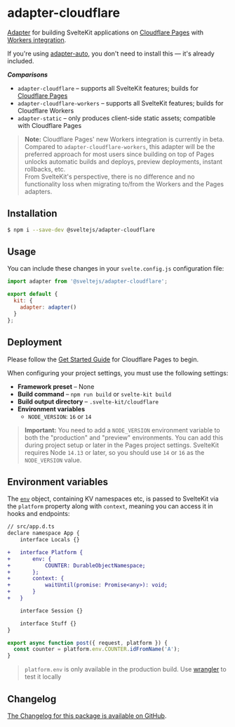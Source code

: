 # adapter-cloudflare

[Adapter](https://kit.svelte.dev/docs/adapters) for building SvelteKit applications on [Cloudflare Pages](https://developers.cloudflare.com/pages/) with [Workers integration](https://developers.cloudflare.com/pages/platform/functions).

If you're using [adapter-auto](../adapter-auto), you don't need to install this — it's already included.

_**Comparisons**_

- `adapter-cloudflare` – supports all SvelteKit features; builds for
  [Cloudflare Pages](https://blog.cloudflare.com/cloudflare-pages-goes-full-stack/)
- `adapter-cloudflare-workers` – supports all SvelteKit features; builds for
  Cloudflare Workers
- `adapter-static` – only produces client-side static assets; compatible with
  Cloudflare Pages

> **Note:** Cloudflare Pages' new Workers integration is currently in beta.<br/>
> Compared to `adapter-cloudflare-workers`, this adapter will be the preferred approach for most users since building on top of Pages unlocks automatic builds and deploys, preview deployments, instant rollbacks, etc.<br/>
> From SvelteKit's perspective, there is no difference and no functionality loss when migrating to/from the Workers and the Pages adapters.

## Installation

```sh
$ npm i --save-dev @sveltejs/adapter-cloudflare
```

## Usage

You can include these changes in your `svelte.config.js` configuration file:

```js
import adapter from '@sveltejs/adapter-cloudflare';

export default {
  kit: {
    adapter: adapter()
  }
};
```

## Deployment

Please follow the [Get Started Guide](https://developers.cloudflare.com/pages/get-started) for Cloudflare Pages to begin.

When configuring your project settings, you must use the following settings:

- **Framework preset** – None
- **Build command** – `npm run build` or `svelte-kit build`
- **Build output directory** – `.svelte-kit/cloudflare`
- **Environment variables**
  - `NODE_VERSION`: `16` or `14`

> **Important:** You need to add a `NODE_VERSION` environment variable to both the "production" and "preview" environments. You can add this during project setup or later in the Pages project settings. SvelteKit requires Node `14.13` or later, so you should use `14` or `16` as the `NODE_VERSION` value.

## Environment variables

The [`env`](https://developers.cloudflare.com/workers/runtime-apis/fetch-event#parameters) object, containing KV namespaces etc, is passed to SvelteKit via the `platform` property along with `context`, meaning you can access it in hooks and endpoints:

```diff
// src/app.d.ts
declare namespace App {
	interface Locals {}

+	interface Platform {
+		env: {
+			COUNTER: DurableObjectNamespace;
+		};
+		context: {
+			waitUntil(promise: Promise<any>): void;
+		}
+	}

	interface Session {}

	interface Stuff {}
}
```

```js
export async function post({ request, platform }) {
  const counter = platform.env.COUNTER.idFromName('A');
}
```

> `platform.env` is only available in the production build. Use [wrangler](https://developers.cloudflare.com/workers/cli-wrangler) to test it locally

## Changelog

[The Changelog for this package is available on GitHub](https://github.com/sveltejs/kit/blob/master/packages/adapter-cloudflare/CHANGELOG.md).
